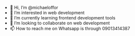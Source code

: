 - 👋 Hi, I’m @michaeloffor
- 👀 I’m interested in web development 
- 🌱 I’m currently learning frontend development tools
- 💞️ I’m looking to collaborate on web development
- 📫 How to reach me on Whatsapp is through 09013414387

<!---
michaeloffor/michaeloffor is a ✨ special ✨ repository because its `README.md` (this file) appears on your GitHub profile.
You can click the Preview link to take a look at your changes.
--->
